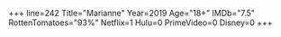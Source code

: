 +++
line=242
Title="Marianne"
Year=2019
Age="18+"
IMDb="7.5"
RottenTomatoes="93%"
Netflix=1
Hulu=0
PrimeVideo=0
Disney=0
+++


